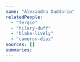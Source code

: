 ```yaml
---
name: "Alexandra Daddario"
relatedPeople:
  - "fergie"
  - "hilary-duff"
  - "blake-lively"
  - "cameron-diaz"
sources: []
summaries:
---
```


